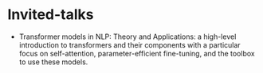 # Invited-talks

- Transformer models in NLP: Theory and Applications: a high-level introduction to transformers and their components with a particular focus on self-attention, parameter-efficient fine-tuning, and the toolbox to use these models.
